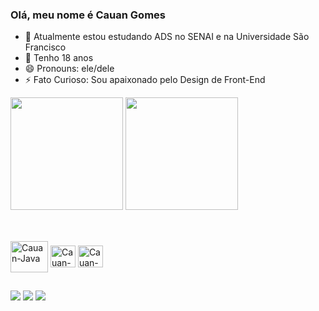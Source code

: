 ### Olá, meu nome é Cauan Gomes

- 🌱 Atualmente estou estudando ADS no SENAI e na Universidade São Francisco
- 💬 Tenho 18 anos 
- 😄 Pronouns: ele/dele
- ⚡ Fato Curioso: Sou apaixonado pelo Design de Front-End
  
<div>
<img height="180cm" src= "https://github-readme-stats.vercel.app/api?username=CauanGl&theme=midnight-purple&show_icons=true&hide_border=true&count_private=true"/>
<img height="180cm" src= "https://github-readme-streak-stats.herokuapp.com/?user=CauanGl&theme=midnight-purple&hide_border=true"/>
<!--<img height="150cm" src= "https://github-readme-stats.vercel.app/api/top-langs/?username=CauanGl&theme=midnight-purple&show_icons=true&hide_border=true&layout=compact"/>-->
</div>

##

<div style="display: inline_block"><br>
 <img align="center" alt="Cauan-Java" height="50" width="60" src ="https://cdn.jsdelivr.net/gh/devicons/devicon@latest/icons/java/java-original-wordmark.svg" />
 <img align="center" alt="Cauan-HTML" height="35" width="40" src="https://cdn.jsdelivr.net/gh/devicons/devicon@latest/icons/html5/html5-original.svg" />
 <img align="center" alt="Cauan-CSS" height="35" width="40" src="https://cdn.jsdelivr.net/gh/devicons/devicon@latest/icons/css3/css3-original.svg" />
</div>  

##

<div> 
  <a href= "https://www.linkedin.com/in/cauan-gomes-b16599309/" target="_blank"><img src= "https://img.shields.io/badge/LinkedIn-0077B5?style=for-the-badge&logo=linkedin&logoColor=white" target="_blank"></a>
  <a href="https://www.instagram.com/cau.anlima" target="_blank"><img src="https://img.shields.io/badge/-Instagram-%23E4405F?style=for-the-badge&logo=instagram&logoColor=white" target="_blank"></a>
  <a href = "mailto:cauanglima2005@gmail.com"><img src="https://img.shields.io/badge/-Gmail-%23333?style=for-the-badge&logo=gmail&logoColor=white" target="_blank"></a>
</div>       
          

          
